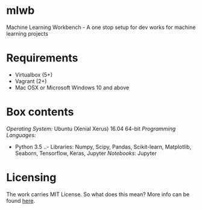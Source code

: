 # mlwb
Machine Learning Workbench - A one stop setup for dev works for machine learning projects

# Requirements
- Virtualbox (5+)
- Vagrant (2+)
- Mac OSX or Microsoft Windows 10 and above

# Box contents
_Operating System:_ Ubuntu (Xenial Xerus) 16.04 64-bit
_Programming Languages:_
- Python 3.5
..- Libraries: Numpy, Scipy, Pandas, Scikit-learn, Matplotlib, Seaborn, Tensorflow, Keras, Jupyter
_Notebooks_: Jupyter

# Licensing
The work carries MIT License. So what does this mean? More info can be found [here](https://choosealicense.com/appendix/ "External link").
